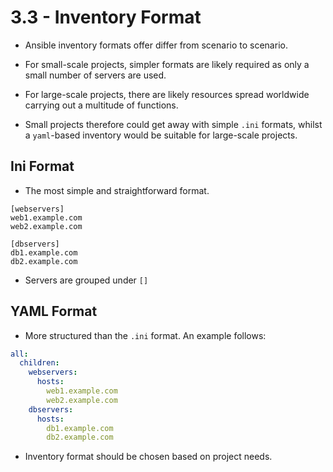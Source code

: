 # 3.3 - Inventory Format

- Ansible inventory formats offer differ from scenario to scenario.
- For small-scale projects, simpler formats are likely required as only a small number of servers are used.
- For large-scale projects, there are likely resources spread worldwide carrying out a multitude of functions.

- Small projects therefore could get away with simple `.ini` formats, whilst a `yaml`-based inventory would be suitable for large-scale projects.

## Ini Format

- The most simple and straightforward format.

```shell
[webservers]
web1.example.com
web2.example.com

[dbservers]
db1.example.com
db2.example.com
```

- Servers are grouped under `[]`

## YAML Format

- More structured than the `.ini` format. An example follows:

```yaml
all:
  children:
    webservers:
      hosts:
        web1.example.com
        web2.example.com
    dbservers:
      hosts:
        db1.example.com
        db2.example.com
```

- Inventory format should be chosen based on project needs.
